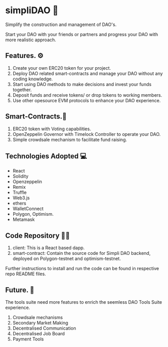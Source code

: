 # simpliDAO 🤝
Simplify the construction and management of DAO's.

Start your DAO with your friends or partners and progress your DAO with more realistic approach.

## Features. ⚙️
1. Create your own ERC20 token for your project.
2. Deploy DAO related smart-contracts and manage your DAO without any coding knowledge.
3. Start using DAO methods to make decisions and invest your funds together.
4. Deposit funds and receive tokens/ or drop tokens to working members.
5. Use other opesource EVM protocols to enhance your DAO experience. 


## Smart-Contracts.📜
1. ERC20 token with Voting capabilities.
2. OpenZeppelin Governor with Timelock Controller to operate your DAO.
3. Simple crowdsale mechanism to facilitate fund raising.

## Technologies Adopted 💻
- React
- Solidity
- Openzeppelin
- Remix
- Truffle
- Web3.js
- ethers
- WalletConnect
- Polygon, Optimism.
- Metamask


## Code Repository 👩‍💻
1. client: This is a React based dapp. 
2. smart-contract: Contain the source code for Simpli DAO backend, deployed on Polygon-testnet and optimism-testnet.

Further instructions to install and run the code can be found in respective repo README files.


## Future. 🔮
The tools suite need more features to enrich the seemless DAO Tools Suite experience.
1. Crowdsale mechanisms
2. Secondary Market Making
3. Decentralised Communication 
4. Decentralised Job Board
5. Payment Tools
